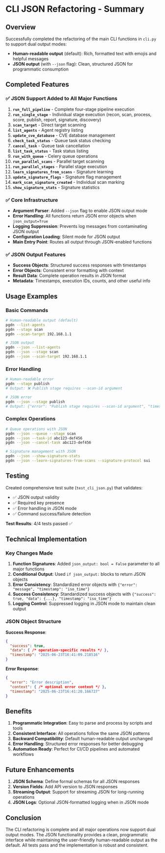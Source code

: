 # CLI JSON Refactoring - Summary

## Overview

Successfully completed the refactoring of the main CLI functions in `cli.py` to support dual output modes:
- **Human-readable output** (default): Rich, formatted text with emojis and helpful messages
- **JSON output** (with `--json` flag): Clean, structured JSON for programmatic consumption

## Completed Features

### ✅ JSON Support Added to All Major Functions

1. **`run_full_pipeline`** - Complete four-stage pipeline execution
2. **`run_single_stage`** - Individual stage execution (recon, scan, process, score, publish, report, signature, discovery)
3. **`scan_target`** - Direct target scanning
4. **`list_agents`** - Agent registry listing
5. **`update_cve_database`** - CVE database management
6. **`check_task_status`** - Queue task status checking
7. **`cancel_task`** - Queue task cancellation
8. **`list_task_status`** - Task status listing
9. **`run_with_queue`** - Celery queue operations
10. **`run_parallel_scans`** - Parallel target scanning
11. **`run_parallel_stages`** - Parallel stage execution
12. **`learn_signatures_from_scans`** - Signature learning
13. **`update_signature_flags`** - Signature flag management
14. **`mark_scan_signature_created`** - Individual scan marking
15. **`show_signature_stats`** - Signature statistics

### ✅ Core Infrastructure

- **Argument Parser**: Added `--json` flag to enable JSON output mode
- **Error Handling**: All functions return JSON error objects when `json_output=True`
- **Logging Suppression**: Prevents log messages from contaminating JSON output
- **Configuration Loading**: Silent mode for JSON output
- **Main Entry Point**: Routes all output through JSON-enabled functions

### ✅ JSON Output Features

- **Success Objects**: Structured success responses with timestamps
- **Error Objects**: Consistent error formatting with context
- **Result Data**: Complete operation results in JSON format
- **Metadata**: Timestamps, execution IDs, counts, and other useful info

## Usage Examples

### Basic Commands
```bash
# Human-readable output (default)
pgdn --list-agents
pgdn --stage scan
pgdn --scan-target 192.168.1.1

# JSON output
pgdn --json --list-agents
pgdn --json --stage scan
pgdn --json --scan-target 192.168.1.1
```

### Error Handling
```bash
# Human-readable error
pgdn --stage publish
# Output: ❌ Publish stage requires --scan-id argument

# JSON error
pgdn --json --stage publish
# Output: {"error": "Publish stage requires --scan-id argument", "timestamp": "2025-06-23T16:41:20.166727"}
```

### Complex Operations
```bash
# Queue operations with JSON
pgdn --json --queue --stage scan
pgdn --json --task-id abc123-def456
pgdn --json --cancel-task abc123-def456

# Signature management with JSON
pgdn --json --show-signature-stats
pgdn --json --learn-signatures-from-scans --signature-protocol sui
```

## Testing

Created comprehensive test suite (`test_cli_json.py`) that validates:
- ✅ JSON output validity
- ✅ Required key presence
- ✅ Error handling in JSON mode
- ✅ Command success/failure detection

**Test Results**: 4/4 tests passed ✅

## Technical Implementation

### Key Changes Made

1. **Function Signatures**: Added `json_output: bool = False` parameter to all major functions
2. **Conditional Output**: Used `if json_output:` blocks to return JSON objects
3. **Error Consistency**: Standardized error objects with `{"error": "message", "timestamp": "iso_time"}`
4. **Success Consistency**: Standardized success objects with `{"success": true, "data": {...}, "timestamp": "iso_time"}`
5. **Logging Control**: Suppressed logging in JSON mode to maintain clean output

### JSON Object Structure

**Success Response**:
```json
{
  "success": true,
  "data": { /* operation-specific results */ },
  "timestamp": "2025-06-23T16:41:09.218516"
}
```

**Error Response**:
```json
{
  "error": "Error description",
  "context": { /* optional error context */ },
  "timestamp": "2025-06-23T16:41:20.166727"
}
```

## Benefits

1. **Programmatic Integration**: Easy to parse and process by scripts and tools
2. **Consistent Interface**: All operations follow the same JSON patterns
3. **Backward Compatibility**: Default human-readable output unchanged
4. **Error Handling**: Structured error responses for better debugging
5. **Automation Ready**: Perfect for CI/CD pipelines and automated workflows

## Future Enhancements

1. **JSON Schema**: Define formal schemas for all JSON responses
2. **Version Fields**: Add API version to JSON responses
3. **Streaming Output**: Support for streaming JSON for long-running operations
4. **JSON Logs**: Optional JSON-formatted logging when in JSON mode

## Conclusion

The CLI refactoring is complete and all major operations now support dual output modes. The JSON functionality provides a clean, programmatic interface while maintaining the user-friendly human-readable output as the default. All tests pass and the implementation is robust and consistent.

